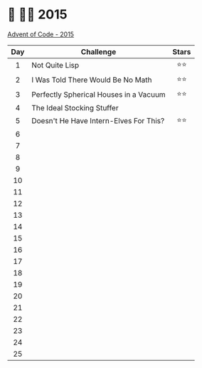 # 🎄 👨‍💻 2015

[Advent of Code - 2015](https://adventofcode.com/2015)

| Day | Challenge                              | Stars  |
| :-: | -------------------------------------- | :----: |
|  1  | Not Quite Lisp                         | ⭐️⭐️ |
|  2  | I Was Told There Would Be No Math      | ⭐️⭐️ |
|  3  | Perfectly Spherical Houses in a Vacuum | ⭐️⭐️ |
|  4  | The Ideal Stocking Stuffer             |        |
|  5  | Doesn't He Have Intern-Elves For This? | ⭐️⭐️ |
|  6  |                                        |        |
|  7  |                                        |        |
|  8  |                                        |        |
|  9  |                                        |        |
| 10  |                                        |        |
| 11  |                                        |        |
| 12  |                                        |        |
| 13  |                                        |        |
| 14  |                                        |        |
| 15  |                                        |        |
| 16  |                                        |        |
| 17  |                                        |        |
| 18  |                                        |        |
| 19  |                                        |        |
| 20  |                                        |        |
| 21  |                                        |        |
| 22  |                                        |        |
| 23  |                                        |        |
| 24  |                                        |        |
| 25  |                                        |        |
